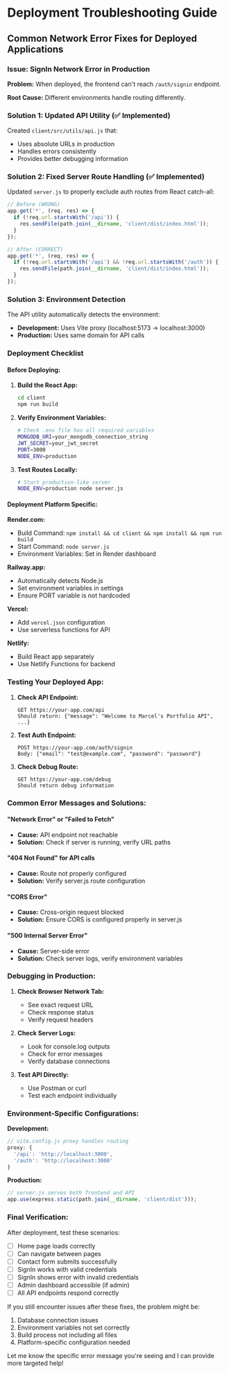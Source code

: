 # Deployment Troubleshooting Guide

## Common Network Error Fixes for Deployed Applications

### Issue: SignIn Network Error in Production

**Problem:** When deployed, the frontend can't reach `/auth/signin` endpoint.

**Root Cause:** Different environments handle routing differently.

### Solution 1: Updated API Utility (✅ Implemented)

Created `client/src/utils/api.js` that:
- Uses absolute URLs in production
- Handles errors consistently
- Provides better debugging information

### Solution 2: Fixed Server Route Handling (✅ Implemented)

Updated `server.js` to properly exclude auth routes from React catch-all:
```javascript
// Before (WRONG)
app.get('*', (req, res) => {
  if (!req.url.startsWith('/api')) {
    res.sendFile(path.join(__dirname, 'client/dist/index.html'));
  }
});

// After (CORRECT)
app.get('*', (req, res) => {
  if (!req.url.startsWith('/api') && !req.url.startsWith('/auth')) {
    res.sendFile(path.join(__dirname, 'client/dist/index.html'));
  }
});
```

### Solution 3: Environment Detection

The API utility automatically detects the environment:
- **Development:** Uses Vite proxy (localhost:5173 → localhost:3000)
- **Production:** Uses same domain for API calls

### Deployment Checklist

#### Before Deploying:

1. **Build the React App:**
   ```bash
   cd client
   npm run build
   ```

2. **Verify Environment Variables:**
   ```bash
   # Check .env file has all required variables
   MONGODB_URI=your_mongodb_connection_string
   JWT_SECRET=your_jwt_secret
   PORT=3000
   NODE_ENV=production
   ```

3. **Test Routes Locally:**
   ```bash
   # Start production-like server
   NODE_ENV=production node server.js
   ```

#### Deployment Platform Specific:

**Render.com:**
- Build Command: `npm install && cd client && npm install && npm run build`
- Start Command: `node server.js`
- Environment Variables: Set in Render dashboard

**Railway.app:**
- Automatically detects Node.js
- Set environment variables in settings
- Ensure PORT variable is not hardcoded

**Vercel:**
- Add `vercel.json` configuration
- Use serverless functions for API

**Netlify:**
- Build React app separately
- Use Netlify Functions for backend

### Testing Your Deployed App:

1. **Check API Endpoint:**
   ```
   GET https://your-app.com/api
   Should return: {"message": "Welcome to Marcel's Portfolio API", ...}
   ```

2. **Test Auth Endpoint:**
   ```
   POST https://your-app.com/auth/signin
   Body: {"email": "test@example.com", "password": "password"}
   ```

3. **Check Debug Route:**
   ```
   GET https://your-app.com/debug
   Should return debug information
   ```

### Common Error Messages and Solutions:

#### "Network Error" or "Failed to Fetch"
- **Cause:** API endpoint not reachable
- **Solution:** Check if server is running, verify URL paths

#### "404 Not Found" for API calls
- **Cause:** Route not properly configured
- **Solution:** Verify server.js route configuration

#### "CORS Error"
- **Cause:** Cross-origin request blocked
- **Solution:** Ensure CORS is configured properly in server.js

#### "500 Internal Server Error"
- **Cause:** Server-side error
- **Solution:** Check server logs, verify environment variables

### Debugging in Production:

1. **Check Browser Network Tab:**
   - See exact request URL
   - Check response status
   - Verify request headers

2. **Check Server Logs:**
   - Look for console.log outputs
   - Check for error messages
   - Verify database connections

3. **Test API Directly:**
   - Use Postman or curl
   - Test each endpoint individually

### Environment-Specific Configurations:

**Development:**
```javascript
// vite.config.js proxy handles routing
proxy: {
  '/api': 'http://localhost:3000',
  '/auth': 'http://localhost:3000'
}
```

**Production:**
```javascript
// server.js serves both frontend and API
app.use(express.static(path.join(__dirname, 'client/dist')));
```

### Final Verification:

After deployment, test these scenarios:
- [ ] Home page loads correctly
- [ ] Can navigate between pages
- [ ] Contact form submits successfully
- [ ] SignIn works with valid credentials
- [ ] SignIn shows error with invalid credentials
- [ ] Admin dashboard accessible (if admin)
- [ ] All API endpoints respond correctly

If you still encounter issues after these fixes, the problem might be:
1. Database connection issues
2. Environment variables not set correctly
3. Build process not including all files
4. Platform-specific configuration needed

Let me know the specific error message you're seeing and I can provide more targeted help!
